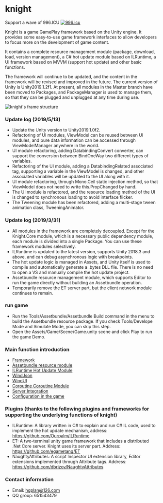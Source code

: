 # knight
Support a wave of 996.ICU
<a href="https://996.icu"><img src="https://img.shields.io/badge/link-996.icu-red.svg" alt="996.icu"></a>

Knight is a game GamePlay framework based on the Unity engine. It provides some easy-to-use game framework interfaces to allow developers to focus more on the development of game content.

It contains a complete resource management module (package, download, load, version management), a C# hot update module based on ILRuntime, a UI framework based on MVVM (support hot update) and other basic functions.

The framework will continue to be updated, and the content in the framework will be revised and improved in the future. The current version of Unity is Unity2019.1.2f1.
At present, all modules in the Master branch have been moved to Packages, and PackageManager is used to manage them, so that they can be plugged and unplugged at any time during use.

![knight's frame structure](./Doc/res/images/img_1.png)

### Update log (2019/5/13)
* Update the Unity version to Unity2019.1.0f2.
* Refactoring of UI modules, ViewModel can be reused between UI modules, and pure data information can be accessed through ViewModelManager anywhere in the world.
* UI module refactoring, adding DatabindingConvert converter, can support the conversion between BindOneWay two different types of variables.
* Refactoring of the UI module, adding a DatabindingRelated associated tag, supporting a variable in the ViewModel is changed, and other associated variables will be updated to the UI along with it.
* UI module refactoring, through Mono.Ceil static injection method, so that ViewModel does not need to write this.PropChanged by hand.
* The UI module is refactored, and the resource loading method of the UI is changed to synchronous loading to avoid interface flicker.
* The Tweening module has been refactored, adding a multi-stage tween animation class, TweeningAnimator.

### Update log (2019/3/31)
* All modules in the framework are completely decoupled. Except for the Knight.Core module, which is a necessary public dependency module, each module is divided into a single Package. You can use these framework modules selectively.
* ILRuntime is updated to the latest version, supports Unity 2018.3 and above, and can debug asynchronous logic with breakpoints.
* The hot update logic is managed in Assets, and Unity itself is used to compile and automatically generate a .bytes DLL file. There is no need to open a VS and manually compile the hot update project.
* Assetbundle resource management module, which supports Editor to run the game directly without building an Assetbundle operation.
* Temporarily remove the ET server part, but the client network module continues to remain.

### run game
* Run the Tools/Assetbundle/Assetbundle Build command in the menu to build the Assetbundle resource package. If you check Tools/Develope Mode and Simulate Mode, you can skip this step.
* Open the Assets/Game/Scene/Game.unity scene and click Play to run the game Demo.

### Main function introduction
* [Framework](https://github.com/winddyhe/knight/blob/master/Doc/%E4%B8%AD%E6%96%87%E6%96%87%E6%A1%A3/%E6%A1%86%E6%9E%B6%E7%BB%93%E6%9E%84.md)
* [Assetbundle resource module](https://github.com/winddyhe/knight/blob/master/Doc/%E4%B8%AD%E6%96%87%E6%96%87%E6%A1%A3/Assetbundle%E8%B5%84%E6%BA%90%E6%A8%A1%E5%9D%97.md)
* [ILRuntime Hot Update Module](https://github.com/winddyhe/knight/blob/master/Doc/%E4%B8%AD%E6%96%87%E6%96%87%E6%A1%A3/ILRuntime%E7%83%AD%E6%9B%B4%E6%96%B0%E6%A8%A1%E5%9D%97.md)
* [WindJson](https://github.com/winddyhe/knight/blob/master/Doc/%E4%B8%AD%E6%96%87%E6%96%87%E6%A1%A3/WindJson.md)
* [WindUI](https://github.com/winddyhe/knight/blob/master/Doc/%E4%B8%AD%E6%96%87%E6%96%87%E6%A1%A3/WindUI.md)
* [Coroutine Coroutine Module](https://github.com/winddyhe/knight/blob/master/Doc/%E4%B8%AD%E6%96%87%E6%96%87%E6%A1%A3/Coroutine%E5%8D%8F%E7%A8%8B%E6%A8%A1%E5%9D%97.md)
* [Server Integration](https://github.com/winddyhe/knight/blob/master/Doc/%E4%B8%AD%E6%96%87%E6%96%87%E6%A1%A3/%E6%9C%8D%E5%8A%A1%E5%99%A8%E9%9B%86%E6%88%90.md)
* [Configuration in the game](https://github.com/winddyhe/knight/blob/master/Doc/%E4%B8%AD%E6%96%87%E6%96%87%E6%A1%A3/%E6%B8%B8%E6%88%8F%E4%B8%AD%E7%9A%84%E9%85%8D%E7%BD%AE.md)

### Plugins (thanks to the following plugins and frameworks for supporting the underlying functions of knight)
* ILRuntime: A library written in C# to explain and run C# IL code, used to implement the hot update mechanism, address: https://github.com/Ourpalm/ILRuntime
* ET: A two-terminal unity game framework that includes a distributed .Net Core server. Knight uses its server part. Address: https://github.com/egametang/ET
* NaughtyAttributes: A script Inspector UI extension library, Editor extensions implemented through Attribute tags. Address: https://github.com/dbrizov/NaughtyAttributes

### Contact information
* Email: hgplan@126.com
* QQ group: 651543479